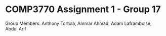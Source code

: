 # COMP3770 Assignment 1 - Group 17 <br/>
Group Members: Anthony Tortola, Ammar Ahmad, Adam Laframboise, Abdul Arif
